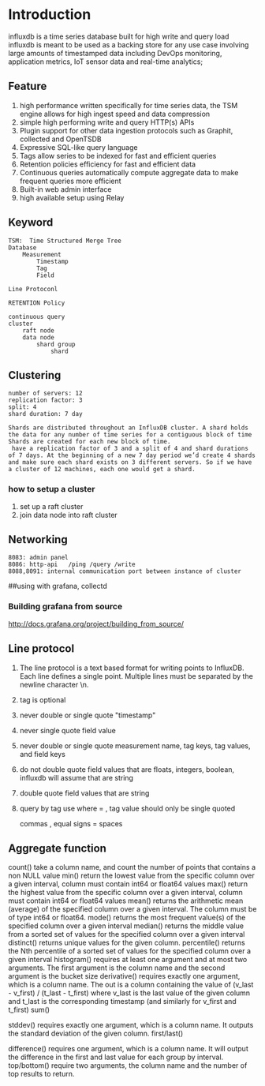 # Introduction
influxdb is a time series database built for high write and query load  
influxdb is meant to be used as a backing store for any use case involving large amounts of timestamped data including DevOps monitoring, application metrics, IoT sensor data and real-time analytics;  

## Feature
1. high performance written specifically for time series data, the TSM engine  allows for high ingest speed and data compression   
2. simple high performing write and query HTTP(s) APIs    
3. Plugin support for other data ingestion protocols such as Graphit, collected and OpenTSDB  
4.  Expressive SQL-like query language 
5. Tags allow series to be indexed for fast and efficient queries   
6. Retention policies efficiency for fast and efficient data  
7. Continuous queries automatically compute aggregate data to make frequent queries more efficient  
8. Built-in web admin interface  
9. high available setup using Relay


## Keyword
```
TSM:  Time Structured Merge Tree
Database
    Measurement
        Timestamp
        Tag
        Field

Line Protoconl

RETENTION Policy

continuous query
cluster
    raft node
    data node
        shard group
            shard
```

## Clustering
```
number of servers: 12
replication factor: 3
split: 4
shard duration: 7 day

Shards are distributed throughout an InfluxDB cluster. A shard holds the data for any number of time series for a contiguous block of time  
Shards are created for each new block of time.
 have a replication factor of 3 and a split of 4 and shard durations of 7 days. At the beginning of a new 7 day period we’d create 4 shards and make sure each shard exists on 3 different servers. So if we have a cluster of 12 machines, each one would get a shard.
```
### how to setup a cluster
1. set up a raft cluster  
2. join data node into raft cluster

## Networking
```
8083: admin panel  
8086: http-api   /ping /query /write  
8088,8091: internal communication port between instance of cluster  
```

##using with grafana, collectd
### Building grafana from source
http://docs.grafana.org/project/building_from_source/


## Line protocol
1. The line protocol is a text based format for writing points to InfluxDB. Each line defines a single point. Multiple lines must be separated by the newline character \n.
2. tag is optional
3. never double or single quote "timestamp"
4. never single quote field value
5. never double or single quote measurement name, tag keys, tag values, and field keys 
6. do not double quote field values that are floats, integers, boolean, influxdb will assume that are string
7. double quote field values that are string
8. query by tag use where <tag key> = <tag value> , tag value should only be single quoted 

    commas ,
    equal signs = 
    spaces 



## Aggregate function
count()
    take a column name, and count the number of points that contains a non NULL value
min()
    return the lowest value from the specific column over a given interval, column must contain int64 or float64 values
max()
    return the highest value from the specific column over a given interval, column must contain int64 or float64 values
mean()
    returns the arithmetic mean (average) of the specified column over a given interval. The column must be of type int64 or float64.
mode()
    returns the most frequent value(s) of the specified column over a given interval 
median()
    returns the middle value from a sorted set of values for the specified column over a given interval
distinct()
    returns unique values for the given column.
percentile()
    returns the Nth percentile of a sorted set of values for the specified column over a given interval
histogram()
    requires at least one argument and at most two arguments. The first argument is the column name and the second argument is the bucket size
derivative()
    requires exactly one argument, which is a column name. The out is a column containing the value of (v_last - v_first) / (t_last - t_first) where v_last is the last value of the given column and t_last is the corresponding timestamp (and similarly for v_first and t_first)
sum()
    
stddev()
    requires exactly one argument, which is a column name. It outputs the standard deviation of the given column.
first/last()
    
difference()
    requires one argument, which is a column name. It will output the difference in the first and last value for each group by interval.
top/bottom()
   require two arguments, the column name and the number of top results to return.  



